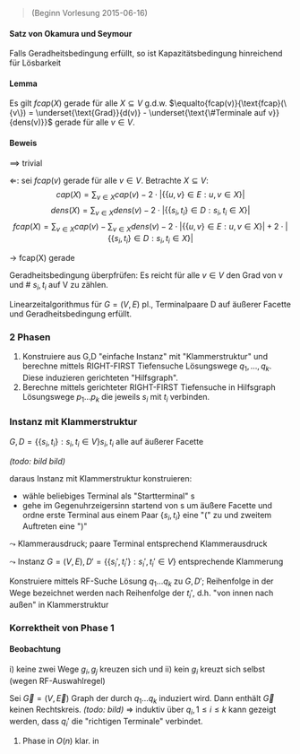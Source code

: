 > (Beginn Vorlesung 2015-06-16)

#### Satz von Okamura und Seymour

Falls Geradheitsbedingung erfüllt, so ist Kapazitätsbedingung hinreichend für Lösbarkeit

#### Lemma

Es gilt $fcap(X)$ gerade für alle $X\subseteq V$ g.d.w. $\equalto{fcap(v)}{\text{fcap}(\{v\}) = \underset{\text{Grad}}{d(v)} - \underset{\text{\#Terminale auf v}}{dens(v)}}$ gerade für alle $v\in V$.


#### Beweis

$\implies$ trivial

⇐: sei $fcap(v)$ gerade für alle $v\in V$. Betrachte $X\subseteq V$:
$$cap(X) = \sum_{v\in X} cap(v) - 2\cdot |\{\{u,v\}\in E: u,v\in X\}|$$
$$dens(X) = \sum_{v\in X} dens(v) - 2 \cdot |\{\{s_i,t_i\}\in D: s_i,t_i \in X\}|$$
$$fcap(X) = \sum_{v\in X} cap(v) - \sum_{v\in X} dens(v) - 2\cdot |\{\{u,v\} \in E: u,v \in X\}| + 2\cdot |\{\{s_i,t_i\} \in D: s_i, t_i \in X\}|$$

-> fcap(X) gerade

Geradheitsbedingung überpfrüfen: Es reicht für alle $v\in V$ den Grad von v und \# $s_i,t_i$ auf V zu zählen.

Linearzeitalgorithmus für $G=(V,E)$ pl., Terminalpaare D auf äußerer Facette und Geradheitsbedingung erfüllt.

### 2 Phasen

1. Konstruiere aus G,D "einfache Instanz" mit "Klammerstruktur" und berechne mittels RIGHT-FIRST Tiefensuche Lösungswege $q_1,\dots,q_k$. Diese induzieren gerichteten "Hilfsgraph".
2. Berechne mittels gerichteter RIGHT-FIRST Tiefensuche in Hilfsgraph Lösungswege $p_1 \dots p_k$ die jeweils $s_i$ mit $t_i$ verbinden.

### Instanz mit Klammerstruktur

$G,D = \{\{s_i,t_i\}:s_i,t_i\in V\} s_i,t_i$ alle auf äußerer Facette

*(todo: bild bild)*

daraus Instanz mit Klammerstruktur konstruieren:

- wähle beliebiges Terminal als "Startterminal" s
- gehe im Gegenuhrzeigersinn startend von s um äußere Facette und ordne erste Terminal aus einem Paar $\{s_i,t_i\}$ eine "(" zu und zweitem Auftreten eine ")"

$\leadsto$ Klammerausdruck; paare Terminal entsprechend Klammerausdruck

$\leadsto$ Instanz $G=(V,E), D'=\{\{s_i',t_i'\}:s_i',t_i'\in V\}$ entsprechende Klammerung

Konstruiere mittels RF-Suche Lösung $q_1\dots q_k$ zu $G,D'$; Reihenfolge in der Wege bezeichnet werden nach Reihenfolge der $t_i'$, d.h. "von innen nach außen" in Klammerstruktur

### Korrektheit von Phase 1

#### Beobachtung

i) keine zwei Wege $g_i,g_j$ kreuzen sich und 
ii) kein $g_i$ kreuzt sich selbst (wegen RF-Auswahlregel)

Sei $\vec{G}=(V,\vec{E})$ Graph der durch $q_1\dots q_k$ induziert wird. Dann enthält $\vec G$ keinen Rechtskreis.
*(todo: bild)*
=> induktiv über $q_i, 1\leq i \leq k$ kann gezeigt werden, dass $q_i'$ die "richtigen Terminale" verbindet.

1. Phase in $O(n)$ klar. in 
